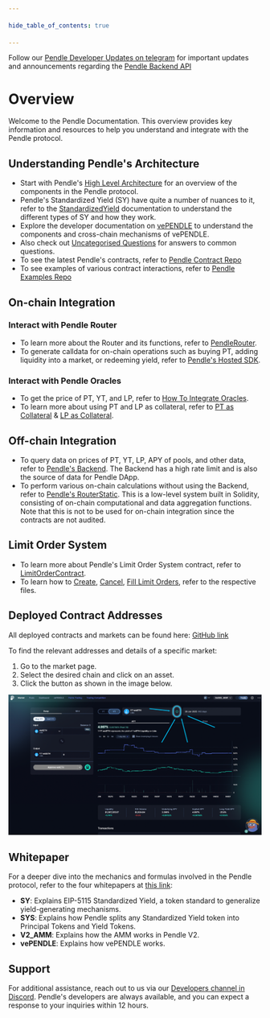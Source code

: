 ```yaml
---

hide_table_of_contents: true

---
```


Follow our [Pendle Developer Updates on telegram](https://t.me/pendledevelopers) for important updates and announcements regarding the [Pendle Backend API](https://api-v2.pendle.finance/core/docs)

# Overview

Welcome to the Pendle Documentation. This overview provides key information and resources to help you understand and integrate with the Pendle protocol.

## Understanding Pendle's Architecture

- Start with Pendle's [High Level Architecture](./HighLevelArchitecture.md) for an overview of the components in the Pendle protocol.
- Pendle's Standardized Yield (SY) have quite a number of nuances to it, refer to the [StandardizedYield](./Contracts/StandardizedYield.md) documentation to understand the different types of SY and how they work.
- Explore the developer documentation on [vePENDLE](./Contracts/vePENDLE.md) to understand the components and cross-chain mechanisms of vePENDLE.
- Also check out [Uncategorised Questions](./UncategorisedQuestions.md) for answers to common questions.
- To see the latest Pendle's contracts, refer to [Pendle Contract Repo](https://github.com/pendle-finance/pendle-core-v2-public/)
- To see examples of various contract interactions, refer to [Pendle Examples Repo](https://github.com/pendle-finance/pendle-examples-public)



## On-chain Integration

### Interact with Pendle Router
- To learn more about the Router and its functions, refer to [PendleRouter](./Contracts/PendleRouter.md).
- To generate calldata for on-chain operations such as buying PT, adding liquidity into a market, or redeeming yield, refer to [Pendle's Hosted SDK](./Backend/HostedSDK.md).

### Interact with Pendle Oracles
- To get the price of PT, YT, and LP, refer to [How To Integrate Oracles](./Oracles/HowToIntegratePtAndLpOracle.md).
- To learn more about using PT and LP as collateral, refer to [PT as Collateral](./Oracles/PTAsCollateral.md) & [LP as Collateral](./Oracles/LPAsCollateral.md).

## Off-chain Integration

- To query data on prices of PT, YT, LP, APY of pools, and other data, refer to [Pendle's Backend](./Backend/Backend.md). The Backend has a high rate limit and is also the source of data for Pendle DApp.
- To perform various on-chain calculations without using the Backend, refer to [Pendle's RouterStatic](./Backend/RouterStatic.md). This is a low-level system built in Solidity, consisting of on-chain computational and data aggregation functions. Note that this is not to be used for on-chain integration since the contracts are not audited.

## Limit Order System
- To learn more about Pendle's Limit Order System contract, refer to [LimitOrderContract](./LimitOrder/LimitOrderContract.md).
- To learn how to [Create](./LimitOrder/CreateALimitOrder.md), [Cancel](./LimitOrder/CancelOrders.md), [Fill Limit Orders](./LimitOrder/FillALimitOrder.md), refer to the respective files.

## Deployed Contract Addresses

All deployed contracts and markets can be found here: [GitHub link](https://github.com/pendle-finance/pendle-core-v2-public/tree/main/deployments)

To find the relevant addresses and details of a specific market:
1. Go to the market page.
2. Select the desired chain and click on an asset.
3. Click the button as shown in the image below.

![Market Info](/img/ProtocolMechanics/market_info.png "Market Info")

## Whitepaper
For a deeper dive into the mechanics and formulas involved in the Pendle protocol, refer to the four whitepapers at [this link](https://github.com/pendle-finance/pendle-v2-resources/tree/main/whitepapers):
- **SY**: Explains EIP-5115 Standardized Yield, a token standard to generalize yield-generating mechanisms.
- **SYS**: Explains how Pendle splits any Standardized Yield token into Principal Tokens and Yield Tokens.
- **V2_AMM**: Explains how the AMM works in Pendle V2.
- **vePENDLE**: Explains how vePENDLE works.

## Support

For additional assistance, reach out to us via our [Developers channel in Discord](https://pendle.finance/discord). Pendle's developers are always available, and you can expect a response to your inquiries within 12 hours.